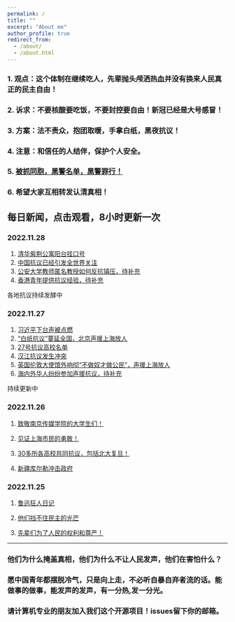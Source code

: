 ```yaml
---
permalink: /
title: ""
excerpt: "About me"
author_profile: true
redirect_from: 
  - /about/
  - /about.html
---
```



### 1. 观点：这个体制在继续吃人，先辈抛头颅洒热血并没有换来人民真正的民主自由！

### 2. 诉求：不要核酸要吃饭，不要封控要自由！新冠已经是大号感冒！

### 3. 方案：法不责众，抱团取暖，手拿白纸，黑夜抗议！

### 4. 注意：和信任的人结伴，保护个人安全。

### 5. [被抓同胞，黑警名单，黑警罪行！](https://lovechina-remembertruth.github.io/People/)

### 6. 希望大家互相转发认清真相！





## 每日新闻，点击观看，8小时更新一次

### 2022.11.28
1. [清华紫荆公寓阳台挂口号](https://lovechina-remembertruth.github.io/files/202211281.jpg)
2. [中国抗议已经引发全世界关注](https://lovechina-remembertruth.github.io/files/202211281.jpg)
3. [公安大学教师匿名教授如何反抗镇压，待补充]()
4. [香港青年提供抗议经验，待补充]()

各地抗议持续发酵中

### 2022.11.27

1. [习近平下台声被点燃](https://lovechina-remembertruth.github.io/files/202211271.mp4)
2. [“白纸抗议”蔓延全国，北京声援上海放人](https://lovechina-remembertruth.github.io/files/202211272.mp4)
3. [27号抗议高校名单](https://lovechina-remembertruth.github.io/files/202211273.jpg)
4. [汉江抗议发生冲突](https://lovechina-remembertruth.github.io/files/202211274.mp4)
5. [英国伦敦大使馆外响彻“不做奴才做公民”，声援上海放人](https://lovechina-remembertruth.github.io/files/202211275.mp4)
6. [海内外华人纷纷参加声援抗议，待补充]()

持续更新中


### 2022.11.26

1. [致敬南京传媒学院的大学生们！](https://lovechina-remembertruth.github.io/files/202211261.mp4)

2. [见证上海市民的勇敢！](https://lovechina-remembertruth.github.io/files/202211263.mp4)

3. [30多所各高校共同抗议，包括北大复旦！](https://lovechina-remembertruth.github.io/files/202211262.mp4)

4. [新疆库尔勒冲击政府](https://lovechina-remembertruth.github.io/files/202211264.mp4)


### 2022.11.25

1. [鲁迅狂人日记](https://lovechina-remembertruth.github.io/files/202211251.mp4)

2. [他们挡不住民主的光芒](https://lovechina-remembertruth.github.io/files/202211254.mp4)

3. [先辈们为了人民的权利和尊严！](https://lovechina-remembertruth.github.io/files/202211252.mp4)


------
### 他们为什么掩盖真相，他们为什么不让人民发声，他们在害怕什么？

### 愿中国青年都摆脱冷气，只是向上走，不必听自暴自弃者流的话。能做事的做事，能发声的发声，有一分热,发一分光。

### 请计算机专业的朋友加入我们这个开源项目！issues留下你的邮箱。


